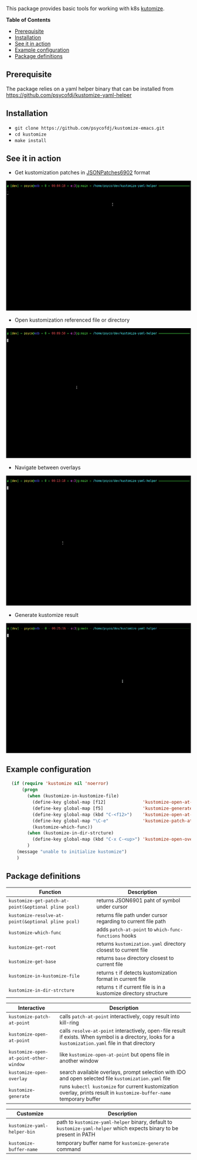 This package provides basic tools for working with k8s [kutomize](https://kustomize.io/).


<!-- markdown-toc start - Don't edit this section. Run M-x markdown-toc-refresh-toc -->
**Table of Contents**

- [Prerequisite](#prerequisite)
- [Installation](#installation)
- [See it in action](#see-it-in-action)
- [Example configuration](#example-configuration)
- [Package definitions](#package-definitions)

<!-- markdown-toc end -->

## Prerequisite

The package relies on a yaml helper binary that can be installed from https://github.com/psycofdj/kustomize-yaml-helper

## Installation

- `git clone https://github.com/psycofdj/kustomize-emacs.git`
- `cd kustomize`
- `make install`

## See it in action

- Get kustomization patches in [JSONPatches6902](https://datatracker.ietf.org/doc/html/rfc6902) format

![Demo](docs/patch-at-point.gif)

- Open kustomization referenced file or directory

![Demo](docs/open-at-point.gif)

- Navigate between overlays

![Demo](docs/open-overlays.gif)

- Generate kustomize result

![Demo](docs/generate.gif)

## Example configuration

```lisp
  (if (require 'kustomize nil 'noerror)
      (progn
        (when (kustomize-in-kustomize-file)
          (define-key global-map [f12]              'kustomize-open-at-point)
          (define-key global-map [f5]               'kustomize-generate)
          (define-key global-map (kbd "C-<f12>")    'kustomize-open-at-point-other-window)
          (define-key global-map "\C-e"             'kustomize-patch-at-point)
          (kustomize-which-func))
        (when (kustomize-in-dir-strcture)
          (define-key global-map (kbd "C-x C-<up>") 'kustomize-open-overlay))
        )
    (message "unable to initialize kustomize")
    )
```

## Package definitions

| Function                                             | Description                                                       |
|------------------------------------------------------|-------------------------------------------------------------------|
| `kustomize-get-patch-at-point(&optional pline pcol)` | returns JSON6901 paht of symbol under cursor                      |
| `kustomize-resolve-at-point(&optional pline pcol)`   | returns file path under cursor regarding to current file path     |
| `kustomize-which-func`                               | adds `patch-at-point` to `which-func-functions` hooks             |
| `kustomize-get-root`                                 | returns `kustomization.yaml` directory closest to current file    |
| `kustomize-get-base`                                 | returns `base` directory closest to current file                  |
| `kustomize-in-kustomize-file`                        | returns `t` if detects kustomization format in current file       |
| `kustomize-in-dir-strcture`                          | returns `t` if current file is in a kustomize directory structure |


| Interactive                            | Description                                                                                                                                             |
|----------------------------------------|---------------------------------------------------------------------------------------------------------------------------------------------------------|
| `kustomize-patch-at-point`             | calls `patch-at-point` interactively, copy result into kill-ring                                                                                        |
| `kustomize-open-at-point`              | calls `resolve-at-point` interactively, open-file result if exists. When symbol is a directory, looks for a `kustomization.yaml` file in that directory |
| `kustomize-open-at-point-other-window` | like `kustomize-open-at-point` but opens file in another window                                                                                         |
| `kustomize-open-overlay`               | search available overlays, prompt selection with IDO and open selected file `kustomization.yaml` file                                                   |
| `kustomize-generate`                   | runs `kubectl kustomize` for current kustomization overlay, prints result in `kustomize-buffer-name` temporary buffer                                   |

| Customize                   | Description                                                                                                           |
|-----------------------------|-----------------------------------------------------------------------------------------------------------------------|
| `kustomize-yaml-helper-bin` | path to `kustomize-yaml-helper` binary, default to `kustomize-yaml-helper` which expects binary to be present in PATH |
| `kustomize-buffer-name`     | temporary buffer name for `kustomize-generate` command                                                                |
